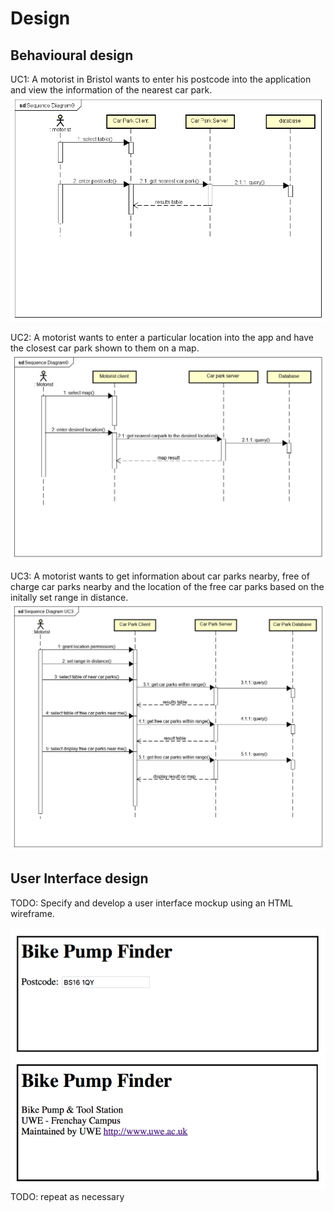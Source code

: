 # Design

## Behavioural design
UC1: A motorist in Bristol wants to enter his postcode into the application and view the information of the nearest car park. 
![Insert your Interaction/Sequence Diagrams for each use-case here.](images/sequenceDiagramUC1.png)

UC2: A motorist wants to enter a particular location into the app and have the closest car park shown to them on a map.
![Insert your Interaction/Sequence Diagrams for each use-case here.](images/Sequence-Diagram-UC2.png)

UC3: A motorist wants to get information about car parks nearby, free of charge car parks nearby and the location of the free car parks based on the initally set range in distance.
![Insert your Interaction/Sequence Diagrams for each use-case here.](images/SequenceDiagramUC3.png)

## User Interface design
TODO: Specify and develop a user interface mockup using an HTML wireframe.

![Insert your wireframe screenshots for each use-case here](images/wireframe.png)
TODO: repeat as necessary
